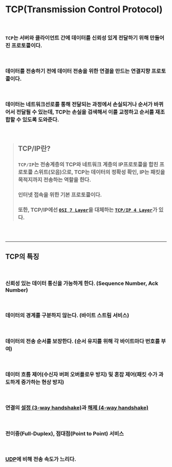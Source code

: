 # **TCP(Transmission Control Protocol)**

<br>

### `TCP`는 서버와 클라이언트 간에 데이터를 **신뢰성 있게 전달**하기 위해 만들어진 프로토콜이다.


<br>

### 데이터를 전송하기 전에 데이터 전송을 위한 연결을 만드는 **연결지향 프로토콜**이다.

<br>

### 데이터는 네트워크선로를 통해 전달되는 과정에서 손실되거나 순서가 바뀌어서 전달될 수 있는데, TCP는 손실을 검색해서 이를 교정하고 순서를 재조합할 수 있도록 도와준다.

<br>


> ## TCP/IP란?
> ### `TCP/IP`는 전송계층의 TCP와 네트워크 계층의 IP프로토콜을 합친 프로토콜 스위트(모음)으로, TCP는 데이터의 정확성 확인, IP는 패킷을 목적지까지 전송하는 역할을 한다.
> ### 인터넷 접속을 위한 기본 프로토콜이다.
> ### 또한, TCP/IP에선 [`OSI 7 Layer`]()을 대체하는 [`TCP/IP 4 Layer`]()가 있다.

<br><br>

- - -

## **TCP의 특징**
<br>


### 신뢰성 있는 데이터 통신을 가능하게 한다. (Sequence Number, Ack Number)

<br>

### 데이터의 경계를 구분하지 않는다. (바이트 스트림 서비스)

<br>


### 데이터의 전송 순서를 보장한다. (순서 유지를 위해 각 바이트마다 번호를 부여)

<br>

### 데이터 흐름 제어(수신자 버퍼 오버플로우 방지) 및 혼잡 제어(패킷 수가 과도하게 증가하는 현상 방지)

<br>

### 연결의 [설정 (3-way handshake)]()과 [해제 (4-way handshake)]()

<br>

### 전이중(Full-Duplex), 점대점(Point to Point) 서비스

<br>

### [UDP]()에 비해 전송 속도가 느리다.

<br>